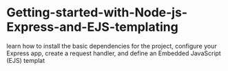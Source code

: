 # Getting-started-with-Node-js-Express-and-EJS-templating
learn how to install the basic dependencies for the project, configure your Express app, create a request handler, and define an Embedded JavaScript (EJS) templat
